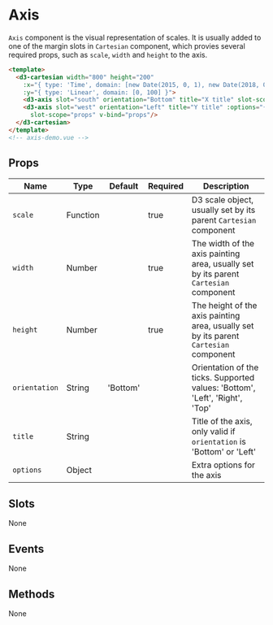 # Axis

`Axis` component is the visual representation of scales. It is usually added to one of the margin slots in `Cartesian` component, which provies several required props, such as `scale`, `width` and `height` to the axis.

```html
<template>
  <d3-cartesian width="800" height="200"
    :x="{ type: 'Time', domain: [new Date(2015, 0, 1), new Date(2018, 0, 1)] }"
    :y="{ type: 'Linear', domain: [0, 100] }">
    <d3-axis slot="south" orientation="Bottom" title="X title" slot-scope="props" v-bind="props"/>
    <d3-axis slot="west" orientation="Left" title="Y title" :options="{ ticks: { count: 4 } }"
      slot-scope="props" v-bind="props"/>
  </d3-cartesian>
</template>
<!-- axis-demo.vue -->
```

## Props

Name             | Type       | Default      | Required | Description
---------------- | ---------- | ------------ | -------- | -----------------------
`scale`          | Function   |              | true     | D3 scale object, usually set by its parent `Cartesian` component
`width`          | Number     |              | true     | The width of the axis painting area, usually set by its parent `Cartesian` component
`height`         | Number     |              | true     | The height of the axis painting area, usually set by its parent `Cartesian` component
`orientation`    | String     | 'Bottom'     |          | Orientation of the ticks. Supported values: 'Bottom', 'Left', 'Right', 'Top'
`title`          | String     |              |          | Title of the axis, only valid if `orientation` is 'Bottom' or 'Left'
`options`        | Object     |              |          | Extra options for the axis

## Slots

None

## Events

None

## Methods

None
